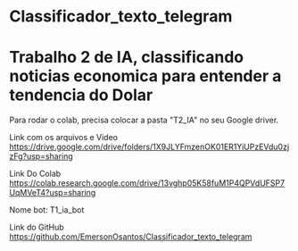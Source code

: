 # Classificador_texto_telegram

# Trabalho 2 de IA, classificando noticias economica para entender a tendencia do Dolar

Para rodar o colab, precisa colocar a pasta "T2_IA" no seu Google driver.
 
Link com os arquivos e Video https://drive.google.com/drive/folders/1X9JLYFmzenOK01ER1YiUPzEVdu0zjzFg?usp=sharing

Link Do Colab  https://colab.research.google.com/drive/13vghp05K58fuM1P4QPVdUFSP7UqMVeT4?usp=sharing


Nome bot: T1_ia_bot

Link do GitHub  https://github.com/EmersonOsantos/Classificador_texto_telegram

